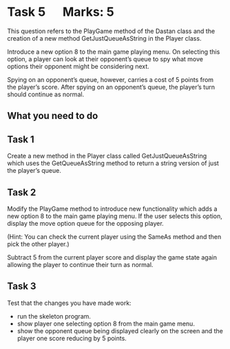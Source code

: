 # Task 5        Marks: 5

This question refers to the PlayGame method of the Dastan class and the creation of a new method GetJustQueueAsString in the Player class.

Introduce a new option 8 to the main game playing menu. On selecting this option, a player can look at their opponent’s queue to spy what move options their opponent might be considering next.

Spying on an opponent’s queue, however, carries a cost of 5 points from the player’s score. After spying on an opponent’s queue, the player’s turn should continue as normal.

## What you need to do

## Task 1

Create a new method in the Player class called GetJustQueueAsString which uses the GetQueueAsString method to return a string version of just the player’s queue.

## Task 2

Modify the PlayGame method to introduce new functionality which adds a new option 8 to the main game playing menu. If the user selects this option, display the move option queue for the opposing player.

(Hint: You can check the current player using the SameAs method and then pick the other player.)

Subtract 5 from the current player score and display the game state again allowing the player to continue their turn as normal.

## Task 3

Test that the changes you have made work:

- run the skeleton program.
- show player one selecting option 8 from the main game menu.
- show the opponent queue being displayed clearly on the screen and the player one score reducing by 5 points.
